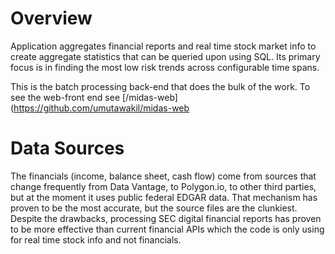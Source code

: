 # Overview
Application aggregates financial reports and real time stock market info to create aggregate statistics that can be queried upon using SQL. Its primary focus is in finding the most low risk trends across configurable time spans.

This is the batch processing back-end that does the bulk of the work. To see the web-front end see [/midas-web](https://github.com/umutawakil/midas-web

# Data Sources
The financials (income, balance sheet, cash flow) come from sources that change frequently from Data Vantage, to Polygon.io, to other third parties, but at the moment it uses public federal EDGAR data. That mechanism has proven to be the most accurate, but the source files are the clunkiest. Despite the drawbacks, processing SEC digital financial reports has proven to be more effective than current financial APIs which the code is only using for real time stock info and not financials.



